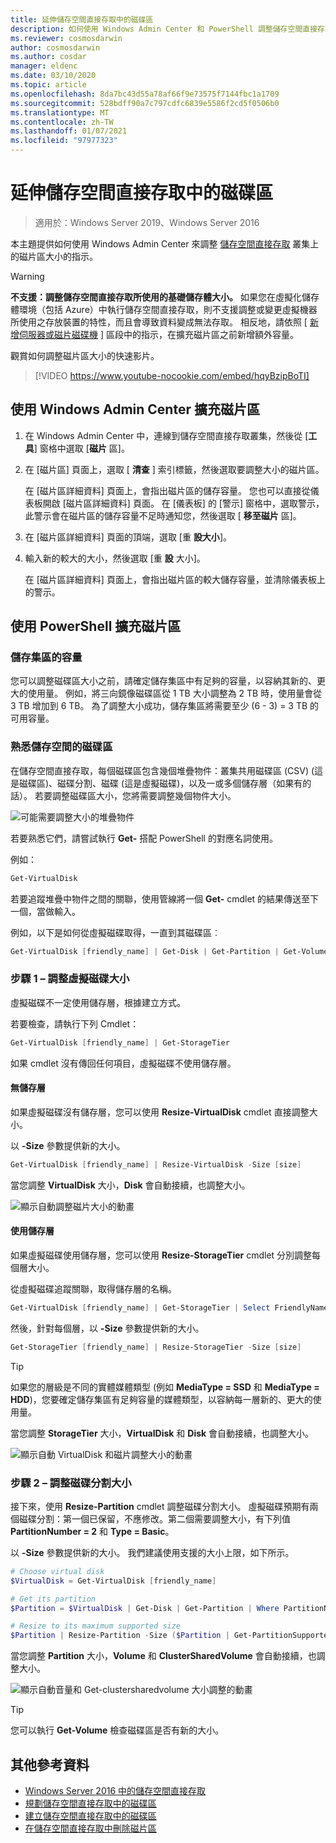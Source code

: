 ```yaml
---
title: 延伸儲存空間直接存取中的磁碟區
description: 如何使用 Windows Admin Center 和 PowerShell 調整儲存空間直接存取中的磁片區大小。
ms.reviewer: cosmosdarwin
author: cosmosdarwin
ms.author: cosdar
manager: eldenc
ms.date: 03/10/2020
ms.topic: article
ms.openlocfilehash: 8da7bc43d55a78af66f9e73575f7144fbc1a1709
ms.sourcegitcommit: 528bdff90a7c797cdfc6839e5586f2cd5f0506b0
ms.translationtype: MT
ms.contentlocale: zh-TW
ms.lasthandoff: 01/07/2021
ms.locfileid: "97977323"
---
```

# <a name="extending-volumes-in-storage-spaces-direct"></a>延伸儲存空間直接存取中的磁碟區
> 適用於：Windows Server 2019、Windows Server 2016

本主題提供如何使用 Windows Admin Center 來調整 [儲存空間直接存取](storage-spaces-direct-overview.md) 叢集上的磁片區大小的指示。

> [!WARNING]
> **不支援：調整儲存空間直接存取所使用的基礎儲存體大小。** 如果您在虛擬化儲存體環境（包括 Azure）中執行儲存空間直接存取，則不支援調整或變更虛擬機器所使用之存放裝置的特性，而且會導致資料變成無法存取。 相反地，請依照 [ [新增伺服器或磁片磁碟機](add-nodes.md) ] 區段中的指示，在擴充磁片區之前新增額外容量。

觀賞如何調整磁片區大小的快速影片。

> [!VIDEO https://www.youtube-nocookie.com/embed/hqyBzipBoTI]

## <a name="extending-volumes-using-windows-admin-center"></a>使用 Windows Admin Center 擴充磁片區

1. 在 Windows Admin Center 中，連線到儲存空間直接存取叢集，然後從 [**工具**] 窗格中選取 [**磁片** 區]。
2. 在 [磁片區] 頁面上，選取 [ **清查** ] 索引標籤，然後選取要調整大小的磁片區。

    在 [磁片區詳細資料] 頁面上，會指出磁片區的儲存容量。 您也可以直接從儀表板開啟 [磁片區詳細資料] 頁面。 在 [儀表板] 的 [警示] 窗格中，選取警示，此警示會在磁片區的儲存容量不足時通知您，然後選取 [ **移至磁片** 區]。

4. 在 [磁片區詳細資料] 頁面的頂端，選取 [重 **設大小**]。
5. 輸入新的較大的大小，然後選取 [重 **設** 大小]。

    在 [磁片區詳細資料] 頁面上，會指出磁片區的較大儲存容量，並清除儀表板上的警示。

## <a name="extending-volumes-using-powershell"></a>使用 PowerShell 擴充磁片區

### <a name="capacity-in-the-storage-pool"></a>儲存集區的容量

您可以調整磁碟區大小之前，請確定儲存集區中有足夠的容量，以容納其新的、更大的使用量。 例如，將三向鏡像磁碟區從 1 TB 大小調整為 2 TB 時，使用量會從 3 TB 增加到 6 TB。 為了調整大小成功，儲存集區將需要至少 (6 - 3) = 3 TB 的可用容量。

### <a name="familiarity-with-volumes-in-storage-spaces"></a>熟悉儲存空間的磁碟區

在儲存空間直接存取，每個磁碟區包含幾個堆疊物件：叢集共用磁碟區 (CSV) (這是磁碟區)、磁碟分割、磁碟 (這是虛擬磁碟)，以及一或多個儲存層（如果有的話）。 若要調整磁碟區大小，您將需要調整幾個物件大小。

![可能需要調整大小的堆疊物件](media/resize-volumes/volumes-in-smapi.png)

若要熟悉它們，請嘗試執行 **Get-** 搭配 PowerShell 的對應名詞使用。

例如：

```PowerShell
Get-VirtualDisk
```

若要追蹤堆疊中物件之間的關聯，使用管線將一個 **Get-** cmdlet 的結果傳送至下一個，當做輸入。

例如，以下是如何從虛擬磁碟取得，一直到其磁碟區︰

```PowerShell
Get-VirtualDisk [friendly_name] | Get-Disk | Get-Partition | Get-Volume
```

### <a name="step-1--resize-the-virtual-disk"></a>步驟 1 – 調整虛擬磁碟大小

虛擬磁碟不一定使用儲存層，根據建立方式。

若要檢查，請執行下列 Cmdlet：

```PowerShell
Get-VirtualDisk [friendly_name] | Get-StorageTier
```

如果 cmdlet 沒有傳回任何項目，虛擬磁碟不使用儲存層。

#### <a name="no-storage-tiers"></a>無儲存層

如果虛擬磁碟沒有儲存層，您可以使用 **Resize-VirtualDisk** cmdlet 直接調整大小。

以 **-Size** 參數提供新的大小。

```PowerShell
Get-VirtualDisk [friendly_name] | Resize-VirtualDisk -Size [size]
```

當您調整 **VirtualDisk** 大小，**Disk** 會自動接續，也調整大小。

![顯示自動調整磁片大小的動畫](media/resize-volumes/Resize-VirtualDisk.gif)

#### <a name="with-storage-tiers"></a>使用儲存層

如果虛擬磁碟使用儲存層，您可以使用 **Resize-StorageTier** cmdlet 分別調整每個層大小。

從虛擬磁碟追蹤關聯，取得儲存層的名稱。

```PowerShell
Get-VirtualDisk [friendly_name] | Get-StorageTier | Select FriendlyName
```

然後，針對每個層，以 **-Size** 參數提供新的大小。

```PowerShell
Get-StorageTier [friendly_name] | Resize-StorageTier -Size [size]
```

> [!TIP]
> 如果您的層級是不同的實體媒體類型 (例如 **MediaType = SSD** 和 **MediaType = HDD**)，您要確定儲存集區有足夠容量的媒體類型，以容納每一層新的、更大的使用量。

當您調整 **StorageTier** 大小，**VirtualDisk** 和 **Disk** 會自動接續，也調整大小。

![顯示自動 VirtualDisk 和磁片調整大小的動畫](media/resize-volumes/Resize-StorageTier.gif)

### <a name="step-2--resize-the-partition"></a>步驟 2 – 調整磁碟分割大小

接下來，使用 **Resize-Partition** cmdlet 調整磁碟分割大小。 虛擬磁碟預期有兩個磁碟分割：第一個已保留，不應修改。第二個需要調整大小，有下列值 **PartitionNumber = 2** 和 **Type = Basic**。

以 **-Size** 參數提供新的大小。 我們建議使用支援的大小上限，如下所示。

```PowerShell
# Choose virtual disk
$VirtualDisk = Get-VirtualDisk [friendly_name]

# Get its partition
$Partition = $VirtualDisk | Get-Disk | Get-Partition | Where PartitionNumber -Eq 2

# Resize to its maximum supported size
$Partition | Resize-Partition -Size ($Partition | Get-PartitionSupportedSize).SizeMax
```

當您調整 **Partition** 大小，**Volume** 和 **ClusterSharedVolume** 會自動接續，也調整大小。

![顯示自動音量和 Get-clustersharedvolume 大小調整的動畫](media/resize-volumes/Resize-Partition.gif)

> [!TIP]
> 您可以執行 **Get-Volume** 檢查磁碟區是否有新的大小。

## <a name="additional-references"></a>其他參考資料

- [Windows Server 2016 中的儲存空間直接存取](storage-spaces-direct-overview.md)
- [規劃儲存空間直接存取中的磁碟區](plan-volumes.md)
- [建立儲存空間直接存取中的磁碟區](create-volumes.md)
- [在儲存空間直接存取中刪除磁片區](delete-volumes.md)
